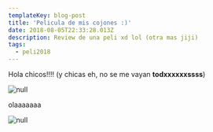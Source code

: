 ```yaml
---
templateKey: blog-post
title: 'Pelicula de mis cojones :)'
date: 2018-08-05T22:33:28.013Z
description: Review de una peli xd lol (otra mas jiji)
tags:
  - peli2018
---
```

Hola chicos!!!! (y chicas eh, no se me vayan **todxxxxxxssss**)

![null](/img/dsc_3457.jpg)

olaaaaaaa

![null](/img/anger_profile.jpg)
